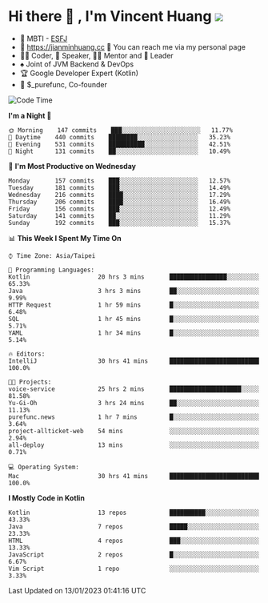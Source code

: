 # Hi there 👋 , I'm Vincent Huang ![](https://komarev.com/ghpvc/?username=Jian-Min-Huang)
- 👀 MBTI - [ESFJ](https://www.16personalities.com/esfj-personality)
- 💎 https://jianminhuang.cc 🙋 You can reach me via my personal page
- 👨‍💻 Coder, 🎤 Speaker, 👨‍🏫 Mentor and 🚀 Leader
- ♠️ Joint of JVM Backend & DevOps
- 🏆 Google Developer Expert (Kotlin)
- 💼 $_purefunc, Co-founder

<!--START_SECTION:waka-->
![Code Time](http://img.shields.io/badge/Code%20Time-1%2C435%20hrs%2045%20mins-blue)

**I'm a Night 🦉** 

```text
🌞 Morning    147 commits    ███░░░░░░░░░░░░░░░░░░░░░░   11.77% 
🌆 Daytime    440 commits    ████████░░░░░░░░░░░░░░░░░   35.23% 
🌃 Evening    531 commits    ██████████░░░░░░░░░░░░░░░   42.51% 
🌙 Night      131 commits    ██░░░░░░░░░░░░░░░░░░░░░░░   10.49%

```
📅 **I'm Most Productive on Wednesday** 

```text
Monday       157 commits    ███░░░░░░░░░░░░░░░░░░░░░░   12.57% 
Tuesday      181 commits    ███░░░░░░░░░░░░░░░░░░░░░░   14.49% 
Wednesday    216 commits    ████░░░░░░░░░░░░░░░░░░░░░   17.29% 
Thursday     206 commits    ████░░░░░░░░░░░░░░░░░░░░░   16.49% 
Friday       156 commits    ███░░░░░░░░░░░░░░░░░░░░░░   12.49% 
Saturday     141 commits    ██░░░░░░░░░░░░░░░░░░░░░░░   11.29% 
Sunday       192 commits    ███░░░░░░░░░░░░░░░░░░░░░░   15.37%

```


📊 **This Week I Spent My Time On** 

```text
⌚︎ Time Zone: Asia/Taipei

💬 Programming Languages: 
Kotlin                   20 hrs 3 mins       ████████████████░░░░░░░░░   65.33% 
Java                     3 hrs 3 mins        ██░░░░░░░░░░░░░░░░░░░░░░░   9.99% 
HTTP Request             1 hr 59 mins        █░░░░░░░░░░░░░░░░░░░░░░░░   6.48% 
SQL                      1 hr 45 mins        █░░░░░░░░░░░░░░░░░░░░░░░░   5.71% 
YAML                     1 hr 34 mins        █░░░░░░░░░░░░░░░░░░░░░░░░   5.14%

🔥 Editors: 
IntelliJ                 30 hrs 41 mins      █████████████████████████   100.0%

🐱‍💻 Projects: 
voice-service            25 hrs 2 mins       ████████████████████░░░░░   81.58% 
Yu-Gi-Oh                 3 hrs 24 mins       ██░░░░░░░░░░░░░░░░░░░░░░░   11.13% 
purefunc.news            1 hr 7 mins         █░░░░░░░░░░░░░░░░░░░░░░░░   3.64% 
project-allticket-web    54 mins             ░░░░░░░░░░░░░░░░░░░░░░░░░   2.94% 
all-deploy               13 mins             ░░░░░░░░░░░░░░░░░░░░░░░░░   0.71%

💻 Operating System: 
Mac                      30 hrs 41 mins      █████████████████████████   100.0%

```

**I Mostly Code in Kotlin** 

```text
Kotlin                   13 repos            ██████████░░░░░░░░░░░░░░░   43.33% 
Java                     7 repos             █████░░░░░░░░░░░░░░░░░░░░   23.33% 
HTML                     4 repos             ███░░░░░░░░░░░░░░░░░░░░░░   13.33% 
JavaScript               2 repos             █░░░░░░░░░░░░░░░░░░░░░░░░   6.67% 
Vim Script               1 repo              ░░░░░░░░░░░░░░░░░░░░░░░░░   3.33%

```



 Last Updated on 13/01/2023 01:41:16 UTC
<!--END_SECTION:waka-->
